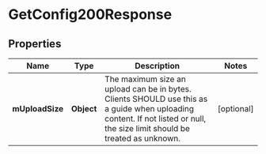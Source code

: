 

# GetConfig200Response


## Properties

| Name | Type | Description | Notes |
|------------ | ------------- | ------------- | -------------|
|**mUploadSize** | **Object** | The maximum size an upload can be in bytes. Clients SHOULD use this as a guide when uploading content. If not listed or null, the size limit should be treated as unknown. |  [optional] |



